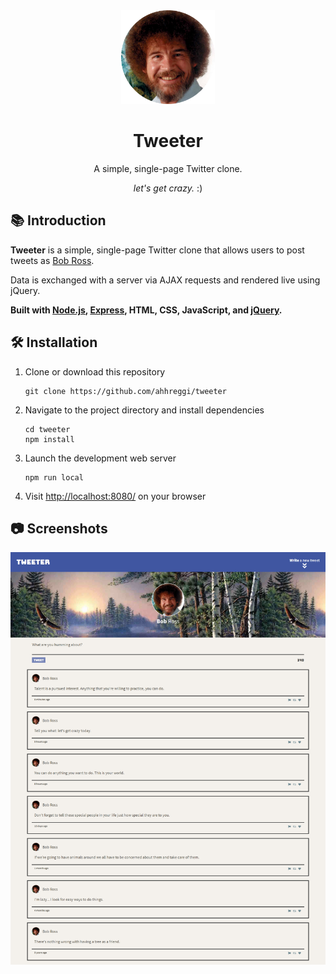 <!-- TITLE -->
<div align="center">
<img src="public/images/bobross.png" alt="tweeter" width="150px">
<p>
<h1>Tweeter</h1>
<p>A simple, single-page Twitter clone.</p>
<p><i>let's get crazy.</i> :)
</p>
</div>

<!-- INTRODUCTION -->

## 📚 Introduction

<b>Tweeter</b> is a simple, single-page Twitter clone that allows users to post tweets as [Bob Ross](https://en.wikipedia.org/wiki/Bob_Ross).

Data is exchanged with a server via AJAX requests and rendered live using jQuery.

<b>Built with <a href="https://nodejs.org/en/">Node.js</a>, <a href="https://expressjs.com/">Express</a>, HTML, CSS, JavaScript, and [jQuery](https://jquery.com/).</b>

<!-- INSTALLATION -->

## 🛠 Installation

1. Clone or download this repository
   ```
   git clone https://github.com/ahhreggi/tweeter
   ```
2. Navigate to the project directory and install dependencies
   ```
   cd tweeter
   npm install
   ```
3. Launch the development web server
   ```
   npm run local
   ```
4. Visit <a href="http://localhost:8080/">http://localhost:8080/</a> on your browser

## 📷 Screenshots

<img src="./public/images/screenshots/tweeter.png" alt="screenshot">
